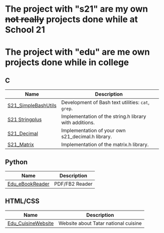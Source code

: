 # The project with **"s21"** are my own ~~not really~~ projects done while at School 21  
# The project with **"edu"** are me own projects done while in college  

## C
| Name | Description |
| ---- | ----------- |
| [S21_SimpleBashUtils](https://github.com/Geger-Metov/S21_SimpleBashUtils) | Development of Bash text utilities: `cat`, `grep`. |
| [S21 Stringplus](https://github.com/Geger-Metov/S21_Stringplus) | Implementation of the string.h library with additions. |
| [S21_Decimal](https://github.com/Geger-Metov/S21_Decimal) | Implementation of your own s21_decimal.h library. |
| [S21_Matrix](https://github.com/Geger-Metov/S21_Matrix) | Implementation of the matrix.h library. |

## Python
| Name | Description |
| ---- | ----------- |
| [Edu_eBookReader](https://github.com/Geger-Metov/edu_EBook_Reader) | PDF/FB2 Reader |

## HTML/CSS
| Name | Description |
| ---- | ----------- |
| [Edu_CuisineWebsite](https://github.com/Geger-Metov/Edu_CuisineWebsite) | Website about Tatar national cuisine |
